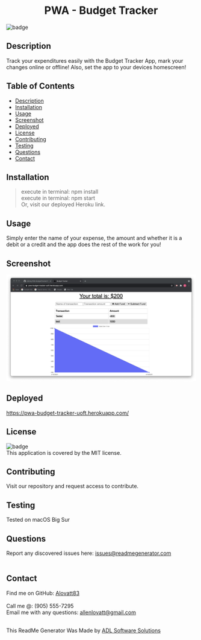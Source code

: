 <h1 align="center">PWA - Budget Tracker</h1>
  
![badge](https://img.shields.io/badge/license-MIT-orange)<br />

## Description
Track your expenditures easily with the Budget Tracker App, mark your changes online or offline! Also, set the app to your devices homescreen!

## Table of Contents
- [Description](#description)
- [Installation](#installation)
- [Usage](#usage)
- [Screenshot](#screenshot)
- [Deployed](#deployed)
- [License](#license)
- [Contributing](#contributing)
- [Testing](#testing)
- [Questions](#questions)
- [Contact](#contact)

## Installation
> execute in terminal: npm install<br />
> execute in terminal: npm start<br />
> Or, visit our deployed Heroku link.<br />

## Usage
Simply enter the name of your expense, the amount and whether it is a debit or a credit and the app does the rest of the work for you!
## Screenshot
![Homepage Screenshot](./public/images/screenshot.png)


## Deployed
https://pwa-budget-tracker-uoft.herokuapp.com/

## License
![badge](https://img.shields.io/badge/license-MIT-orange)
<br />
This application is covered by the MIT license. 

## Contributing
Visit our repository and request access to contribute.

## Testing
Tested on macOS Big Sur

## Questions
Report any discovered issues here: issues@readmegenerator.com<br />
<br />

## Contact
Find me on GitHub: [Alovatt83](https://github.com/Alovatt83)<br />
<br />
Call me @: (905) 555-7295
<br />
Email me with any questions: allenlovatt@gmail.com<br /><br />

This ReadMe Generator Was Made by [ADL Software Solutions](https://github.com/alovatt83/ReadMe-Generator)
